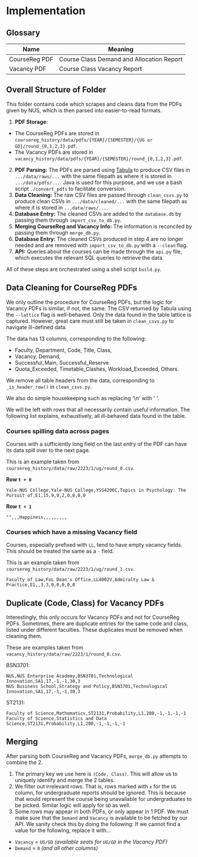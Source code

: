 # Implementation

## Glossary
| Name | Meaning |
| --- | --- |
| CourseReg PDF | Course Class Demand and Allocation Report |
| Vacancy PDF | Course Class Vacancy Report |

## Overall Structure of Folder

This folder contains code which scrapes and cleans data from the PDFs given by NUS, which is then parsed into easier-to-read formats.

1. **PDF Storage:**
 - The CourseReg PDFs are stored in `coursereg_history/data/pdfs/{YEAR}/{SEMESTER}/{UG or GD}/round_{0,1,2,3}.pdf`.
 - The Vacancy PDFs are stored in `vacancy_history/data/pdfs/{YEAR}/{SEMESTER}/round_{0,1,2,3}.pdf`.
2. **PDF Parsing:** The PDFs are parsed using [Tabula](https://github.com/tabulapdf/tabula-java) to produce CSV files in `.../data/raws/...` with the same filepath as where it is stored in `.../data/pdfs/...`.
Java is used for this purpose, and we use a bash script `./convert_pdfs` to facilitate conversion.
3. **Data Cleaning:** The raw CSV files are passed through `clean_csvs.py` to produce clean CSVs in `.../data/cleaned/...` with the same filepath as where it is stored in `...data/raws/...`.
4. **Database Entry:** The cleaned CSVs are added to the `database.db` by passing them through `import_csv_to_db.py`.
6. **Merging CourseReg and Vacancy Info:** The information is reconciled by passing them through `merge_db.py`.
7. **Database Entry:** The cleaned CSVs produced in step 4 are no longer needed and are removed with `import_csv_to_db.py` with a `--clean` flag.
8. **API:** Queries about the courses can be made through the `api.py` file, which executes the relevant SQL queries to retrieve the data.

All of these steps are orchestrated using a shell script `build.py`.

## Data Cleaning for CourseReg PDFs
We only outline the procedure for CourseReg PDFs, but the logic for Vacancy PDFs is similar, if not, the same.
The CSV returned by Tabula using the `--lattice` flag is well-behaved. Only the data found in the table lattice is captured.
However, great care must still be taken in `clean_csvs.py` to navigate ill-defined data.

The data has 13 columns, corresponding to the following:

- Faculty, Department, Code, Title, Class,
- Vacancy, Demand,
- Successful_Main, Successful_Reserve
- Quota_Exceeded, Timetable_Clashes, Workload_Exceeded, Others.

We remove all table headers from the data, corresponding to `_is_header_row()` in `clean_csvs.py`.

We also do simple housekeeping such as replacing '\n' with ' '.

We will be left with rows that all necessarily contain useful information.
The following list explains, exhaustively, all ill-behaved data found in the table.

### Courses spilling data across pages
Courses with a sufficiently long field on the last entry of the PDF can have its data spill over to the next page.

This is an example taken from `coursereg_history/data/raw/2223/1/ug/round_0.csv`.

**Row `t + 0`**
```
Yale-NUS College,Yale-NUS College,YSS4206C,Topics in Psychology: The Pursuit of,E1,15,9,9,2,0,0,0,0
```
**Row `t + 1`**
```
"",,,Happiness,,,,,,,,,
```

### Courses which have a missing Vacancy field
Courses, especially prefixed with `LL`, tend to have empty vacancy fields.
This should be treated the same as a `-` field.

This is an example taken from `coursereg_history/data/raw/2223/1/ug/round_1.csv`.
```
Faculty of Law,FoL Dean's Office,LL4002V,Admiralty Law & Practice,E1,,3,3,0,0,0,0,0
```

## Duplicate (Code, Class) for Vacancy PDFs
Interestingly, this only occurs for Vacancy PDFs and not for CourseReg PDFs.
Sometimes, there are duplicate entries for the same code and class, listed under different faculties.
These duplicates must be removed when cleaning them.

These are examples taken from `vacancy_history/data/raw/2223/1/round_0.csv`.

BSN3701:
```
NUS,NUS Enterprise Academy,BSN3701,Technological Innovation,SA1,17,-1,-1,30,3
NUS Business School,Strategy and Policy,BSN3701,Technological Innovation,SA1,17,-1,-1,30,3
```

ST2131:
```
Faculty of Science,Mathematics,ST2131,Probability,L1,200,-1,-1,-1,-1
Faculty of Science,Statistics and Data Science,ST2131,Probability,L1,200,-1,-1,-1,-1
```


## Merging
After parsing both CourseReg and Vacancy PDFs, `merge_db.py` attempts to combine the 2.
1. The primary key we use here is `(Code, Class)`. This will allow us to uniquely identify and merge the 2 tables.
2. We filter out irrelevant rows. That is, rows marked with `x` for the `UG` column, for undergraduate reports should be ignored. This is because that would represent the course being unavailable for undergraduates to be picked. Similar logic will apply for `GD` as well.
3. Some rows may appear in both PDFs, or only appear in 1 PDF. We must make sure that the `Demand` and `Vacancy` is available to be fetched by our API. We sanity check this by doing the following:
If we cannot find a value for the following, replace it with...
 - `Vacancy` = `UG/GD` _(available seats for `UG/GD` in the Vacancy PDF)_
 - `Demand` = `0` _(and all other columns)_

